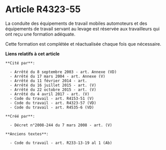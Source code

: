 # Article R4323-55

La conduite des équipements de travail mobiles automoteurs et des équipements de travail servant au levage est réservée aux
travailleurs qui ont reçu une formation adéquate.

Cette formation est complétée et réactualisée chaque fois que nécessaire.

**Liens relatifs à cet article**

	**Cité par**:

	  - Arrêté du 8 septembre 2003 - art. Annexe (VD)
	  - Arrêté du 17 mars 2004 - art. Annexe (V)
	  - Arrêté du 11 février 2014 - art.
	  - Arrêté du 16 juillet 2015 - art. (V)
	  - Arrêté du 22 octobre 2015 - art. (V)
	  - Arrêté du 4 avril 2017 - art. (V)
	  - Code du travail - art. R4153-51 (V)
	  - Code du travail - art. R4323-57 (VD)
	  - Code du travail - art. R4535-6 (VD)

	**Créé par**:

	  - Décret n°2008-244 du 7 mars 2008 - art. (V)

	**Anciens textes**:

	  - Code du travail - art. R233-13-19 al 1 (Ab)
